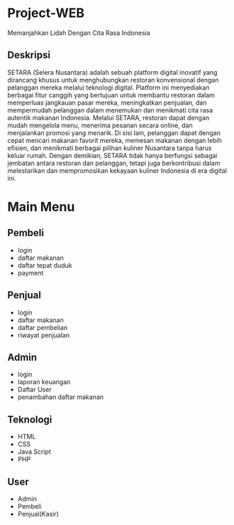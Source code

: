 # Project-WEB
Memanjahkan Lidah Dengan Cita Rasa Indonesia

## Deskripsi  
SETARA (Selera Nusantara) adalah sebuah platform digital inovatif yang dirancang khusus untuk menghubungkan restoran konvensional dengan pelanggan mereka melalui teknologi digital. Platform ini menyediakan berbagai fitur canggih yang bertujuan untuk membantu restoran dalam memperluas jangkauan pasar mereka, meningkatkan penjualan, dan mempermudah pelanggan dalam menemukan dan menikmati cita rasa autentik makanan Indonesia. Melalui SETARA, restoran dapat dengan mudah mengelola menu, menerima pesanan secara online, dan menjalankan promosi yang menarik. Di sisi lain, pelanggan dapat dengan cepat mencari makanan favorit mereka, memesan makanan dengan lebih efisien, dan menikmati berbagai pilihan kuliner Nusantara tanpa harus keluar rumah. Dengan demikian, SETARA tidak hanya berfungsi sebagai jembatan antara restoran dan pelanggan, tetapi juga berkontribusi dalam melestarikan dan mempromosikan kekayaan kuliner Indonesia di era digital ini.

# Main Menu
## Pembeli
- login 
- daftar makanan 
- daftar tepat duduk 
- payment
  
## Penjual
- login
- daftar makanan 
- daftar pembelian
- riwayat penjualan
  
## Admin 
- login
- laporan keuangan 
- Daftar User
- penambahan daftar makanan
  
## Teknologi
- HTML
- CSS
- Java Script
- PHP

## User
- Admin
- Pembeli
- Penjual(Kasir)

